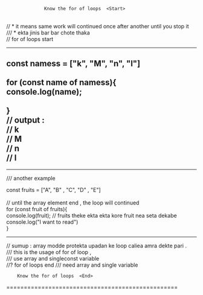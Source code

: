 
                  Know the for of loops  <Start>
<br>
// * it means same work will continued once after another until you stop it  <br>
/// * ekta jinis bar bar chote thaka  <br>
// for of loops  start  <br>


----------------------------------------------------------

const namess = ["k", "M", "n", "l"]<br>
<br>
for (const name of namess){<br>
    console.log(name);<br>
<br>
}<br>
// output : <br>
// k<br>
// M<br>
// n<br>
// l<br>
----------------------------------------------------------
----------------------------------------------------------
/// another example <br>

const fruits = ["A", "B" , "C", "D" , "E"] <br>
<br>
// until the array element end , the loop  will continued<br> 
for (const fruit of fruits){<br>
console.log(fruit); // fruits theke ekta ekta kore fruit nea seta dekabe <br>
console.log("I want to read")<br>
}<br>

----------------------------------------------------------
// sumup : array modde protekta upadan ke loop caliea amra dekte pari .<br>
/// this is the usage of for of loop ,<br>
/// use array and singleconst variable<br>
//? for of loops  end /// need array and single variable<br>

        Know the for of loops  <End>
=================================================